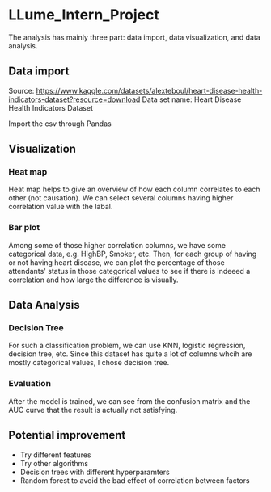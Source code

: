# LLume_Intern_Project

The analysis has mainly three part: data import, data visualization, and data analysis.

## Data import
Source: https://www.kaggle.com/datasets/alexteboul/heart-disease-health-indicators-dataset?resource=download
Data set name: Heart Disease Health Indicators Dataset

Import the csv through Pandas

## Visualization

### Heat map
Heat map helps to give an overview of how each column correlates to each other (not causation).
We can select several columns having higher correlation value with the labal.

### Bar plot
Among some of those higher correlation columns, we have some categorical data, e.g. HighBP, Smoker, etc.
Then, for each group of having or not having heart disease, we can plot the percentage of those attendants' status in those categorical values to see if there is indeeed a correlation and how large the difference is visually.

## Data Analysis
### Decision Tree
For such a classification problem, we can use KNN, logistic regression, decision tree, etc. 
Since this dataset has quite a lot of columns whcih are mostly categorical values, I chose decision tree.

### Evaluation
After the model is trained, we can see from the confusion matrix and the AUC curve that the result is actually not satisfying. 


## Potential improvement
- Try different features
- Try other algorithms
- Decision trees with different hyperparamters
- Random forest to avoid the bad effect of correlation between factors
